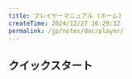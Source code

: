 ```yaml
---
title: プレイヤーマニュアル (ホーム)
createTime: 2024/12/27 16:29:32
permalink: /jp/notes/doc/player/
---
```


## クイックスタート

<LinkCard icon="emojione-v1:building-construction" title="ドメインを作成" href="/jp/notes/doc/player/dominion/create/" />

<LinkCard icon="emojione-v1:camping" title="ゲスト設定" href="/jp/notes/doc/player/dominion/guest/" />

<LinkCard icon="emojione-v1:hotel" title="メンバーを追加" href="/jp/notes/doc/player/member/add/" />
